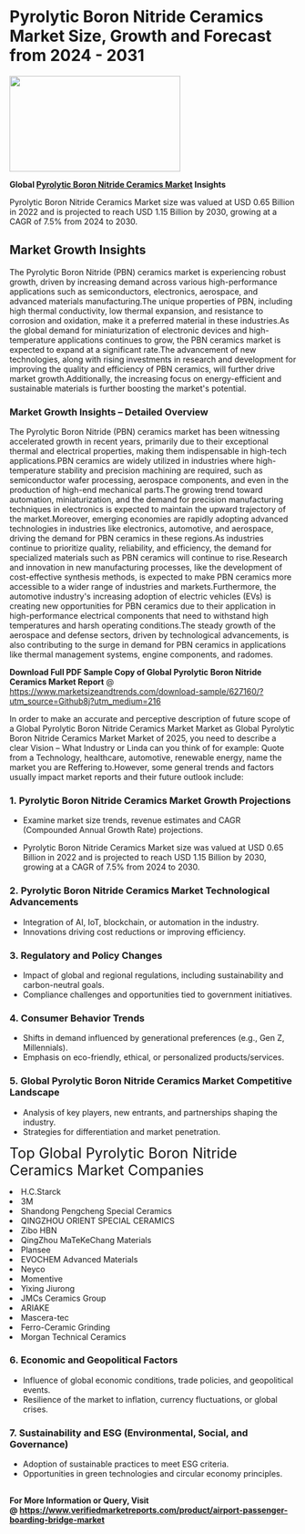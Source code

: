 <H1>Pyrolytic Boron Nitride Ceramics Market Size, Growth and Forecast from 2024 - 2031</H1><img class="aligncenter size-medium wp-image-584254" src="https://thirdeyenews.in/wp-content/uploads/2024/09/Global-Market-Research-300x168.jpeg" alt="" width="300" height="168" /><p><strong>Global&nbsp;<a href="https://www.marketsizeandtrends.com/download-sample/627160/?utm_source=Github8j?utm_medium=216">Pyrolytic Boron Nitride Ceramics Market</a> Insights</strong></p><p>Pyrolytic Boron Nitride Ceramics Market size was valued at USD 0.65 Billion in 2022 and is projected to reach USD 1.15 Billion by 2030, growing at a CAGR of 7.5% from 2024 to 2030.</p><p><h2>Market Growth Insights</h2> The Pyrolytic Boron Nitride (PBN) ceramics market is experiencing robust growth, driven by increasing demand across various high-performance applications such as semiconductors, electronics, aerospace, and advanced materials manufacturing.The unique properties of PBN, including high thermal conductivity, low thermal expansion, and resistance to corrosion and oxidation, make it a preferred material in these industries.As the global demand for miniaturization of electronic devices and high-temperature applications continues to grow, the PBN ceramics market is expected to expand at a significant rate.The advancement of new technologies, along with rising investments in research and development for improving the quality and efficiency of PBN ceramics, will further drive market growth.Additionally, the increasing focus on energy-efficient and sustainable materials is further boosting the market's potential. <h3>Market Growth Insights – Detailed Overview</h3> The Pyrolytic Boron Nitride (PBN) ceramics market has been witnessing accelerated growth in recent years, primarily due to their exceptional thermal and electrical properties, making them indispensable in high-tech applications.PBN ceramics are widely utilized in industries where high-temperature stability and precision machining are required, such as semiconductor wafer processing, aerospace components, and even in the production of high-end mechanical parts.The growing trend toward automation, miniaturization, and the demand for precision manufacturing techniques in electronics is expected to maintain the upward trajectory of the market.Moreover, emerging economies are rapidly adopting advanced technologies in industries like electronics, automotive, and aerospace, driving the demand for PBN ceramics in these regions.As industries continue to prioritize quality, reliability, and efficiency, the demand for specialized materials such as PBN ceramics will continue to rise.Research and innovation in new manufacturing processes, like the development of cost-effective synthesis methods, is expected to make PBN ceramics more accessible to a wider range of industries and markets.Furthermore, the automotive industry's increasing adoption of electric vehicles (EVs) is creating new opportunities for PBN ceramics due to their application in high-performance electrical components that need to withstand high temperatures and harsh operating conditions.The steady growth of the aerospace and defense sectors, driven by technological advancements, is also contributing to the surge in demand for PBN ceramics in applications like thermal management systems, engine components, and radomes.</p><p><span class=""><strong>Download Full PDF Sample Copy of Global Pyrolytic Boron Nitride Ceramics Market Report</strong> @ <a href="https://www.marketsizeandtrends.com/download-sample/627160/?utm_source=Github8j?utm_medium=216" target="_blank">https://www.marketsizeandtrends.com/download-sample/627160/?utm_source=Github8j?utm_medium=216</a></span></p><p>In order to make an accurate and perceptive description of future scope of a Global&nbsp;Pyrolytic Boron Nitride Ceramics Market Market as Global&nbsp;Pyrolytic Boron Nitride Ceramics Market Market of 2025, you need to describe a clear Vision &ndash; What Industry or Linda can you think of for example: Quote from a Technology, healthcare, automotive, renewable energy, name the market you are Reffering to.However, some general trends and factors usually impact market reports and their future outlook include:</p><h3>1.&nbsp;<strong>Pyrolytic Boron Nitride Ceramics Market Growth Projections</strong></h3><ul><li>Examine market size trends, revenue estimates and CAGR (Compounded Annual Growth Rate) projections.</li><li><p>Pyrolytic Boron Nitride Ceramics Market size was valued at USD 0.65 Billion in 2022 and is projected to reach USD 1.15 Billion by 2030, growing at a CAGR of 7.5% from 2024 to 2030.</p></li></ul><h3>2.&nbsp;<strong>Pyrolytic Boron Nitride Ceramics Market Technological Advancements</strong></h3><ul><li>Integration of AI, IoT, blockchain, or automation in the industry.</li><li>Innovations driving cost reductions or improving efficiency.</li></ul><h3>3.&nbsp;<strong>Regulatory and Policy Changes</strong></h3><ul><li>Impact of global and regional regulations, including sustainability and carbon-neutral goals.</li><li>Compliance challenges and opportunities tied to government initiatives.</li></ul><h3>4.&nbsp;<strong>Consumer Behavior Trends</strong></h3><ul><li>Shifts in demand influenced by generational preferences (e.g., Gen Z, Millennials).</li><li>Emphasis on eco-friendly, ethical, or personalized products/services.</li></ul><h3>5.&nbsp;<strong>Global Pyrolytic Boron Nitride Ceramics Market Competitive Landscape</strong></h3><ul><li>Analysis of key players, new entrants, and partnerships shaping the industry.</li><li>Strategies for differentiation and market penetration.</li></ul><p data-pm-slice="1 1 []"><span style="color: inherit; font-family: inherit; font-size: 25px;">Top Global Pyrolytic Boron Nitride Ceramics Market Companies</span></p><div class="" data-test-id=""><p><li>H.C.Starck</li><li> 3M</li><li> Shandong Pengcheng Special Ceramics</li><li> QINGZHOU ORIENT SPECIAL CERAMICS</li><li> Zibo HBN</li><li> QingZhou MaTeKeChang Materials</li><li> Plansee</li><li> EVOCHEM Advanced Materials</li><li> Neyco</li><li> Momentive</li><li> Yixing Jiurong</li><li> JMCs Ceramics Group</li><li> ARIAKE</li><li> Mascera-tec</li><li> Ferro-Ceramic Grinding</li><li> Morgan Technical Ceramics</li></p></div><h3>6.&nbsp;<strong>Economic and Geopolitical Factors</strong></h3><ul><li>Influence of global economic conditions, trade policies, and geopolitical events.</li><li>Resilience of the market to inflation, currency fluctuations, or global crises.</li></ul><h3>7.&nbsp;<strong>Sustainability and ESG (Environmental, Social, and Governance)</strong></h3><ul><li>Adoption of sustainable practices to meet ESG criteria.</li><li>Opportunities in green technologies and circular economy principles.</li></ul><h2><strong style="font-size: 14px;">For More Information or Query, Visit @&nbsp;</strong><a style="background-color: #ffffff; font-size: 14px;" href="https://www.marketsizeandtrends.com/report/pyrolytic-boron-nitride-ceramics-market/" target="_blank">https://www.verifiedmarketreports.com/product/airport-passenger-boarding-bridge-market</a></h2>